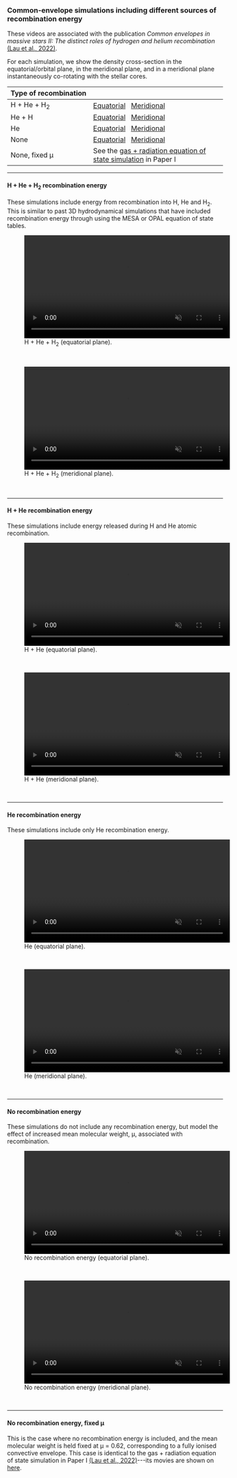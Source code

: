 ### Common-envelope simulations including different sources of recombination energy
These videos are associated with the publication *Common envelopes in massive stars II: The distinct roles of hydrogen and helium recombination* [(Lau et al., 2022)](https://ui.adsabs.harvard.edu/abs/2022arXiv220606411L/abstract).

For each simulation, we show the density cross-section in the equatorial/orbital plane, in the meridional plane, and in a meridional plane instantaneously co-rotating with the stellar cores.

| Type&nbsp;of&nbsp;recombination | |
| ----------- | ----------- |
| H + He + H<sub>2</sub> | <a href="#irec0_xy">Equatorial</a> &nbsp; <a href="#irec0_xz">Meridional</a>
| He + H | <a href="#irec1_xy">Equatorial</a> &nbsp; <a href="#irec1_xz">Meridional</a>
| He | <a href="#irec2_xy">Equatorial</a> &nbsp; <a href="#irec2_xz">Meridional</a>
| None | <a href="#irec3_xy">Equatorial</a> &nbsp; <a href="#irec3_xz">Meridional</a>
| None, fixed &mu; | See the <a href="/RSG_CE#500k_3M_gasrad_surf">gas + radiation equation of state simulation</a> in Paper I

<hr>

#### H + He + H<sub>2</sub> recombination energy
These simulations include energy from recombination into H, He and H<sub>2</sub>. This is similar to past 3D hydrodynamical simulations that have included recombination energy through using the MESA or OPAL equation of state tables. 
 <figure>
      <a id="irec0_xy">
      <video class="center" src="/publication_videos/CE_recombination/irec0_xy.mp4" width="480" controls playsinline muted >Sorry, your browser doesn't support embedded videos</video>
      </a>
      <figcaption>H + He + H<sub>2</sub> (equatorial plane).</figcaption>
 </figure>
 <br>
 <figure>
      <a id="irec0_xz">
      <video class="center" src="/publication_videos/CE_recombination/irec0_xz.mp4" width="480" controls playsinline muted >Sorry, your browser doesn't support embedded videos</video>
      </a>
      <figcaption>H + He + H<sub>2</sub> (meridional plane).</figcaption>
 </figure>
 <br>

<hr> 

#### H + He recombination energy
These simulations include energy released during H and He atomic recombination.
 <figure>
      <a id="irec1_xy">
      <video class="center" src="/publication_videos/CE_recombination/irec1_xy.mp4" width="480" controls playsinline muted >Sorry, your browser doesn't support embedded videos</video>
      </a>
      <figcaption>H + He (equatorial plane).</figcaption>
 </figure>
 <br>
 <figure>
      <a id="irec1_xz">
      <video class="center" src="/publication_videos/CE_recombination/irec1_xz.mp4" width="480" controls playsinline muted >Sorry, your browser doesn't support embedded videos</video>
      </a>
      <figcaption>H + He (meridional plane).</figcaption>
 </figure>
 <br>

<hr>

#### He recombination energy
These simulations include only He recombination energy.
 <figure>
      <a id="irec2_xy">
      <video class="center" src="/publication_videos/CE_recombination/irec2_xy.mp4" width="480" controls playsinline muted >Sorry, your browser doesn't support embedded videos</video>
      </a>
      <figcaption>He (equatorial plane).</figcaption>
 </figure>
 <br>
 <figure>
      <a id="irec2_xz">
      <video class="center" src="/publication_videos/CE_recombination/irec2_xz.mp4" width="480" controls playsinline muted >Sorry, your browser doesn't support embedded videos</video>
      </a>
      <figcaption>He (meridional plane).</figcaption>
 </figure>
 <br>

<hr>

#### No recombination energy
These simulations do not include any recombination energy, but model the effect of increased mean molecular weight, &mu;, associated with recombination.
 <figure>
      <a id="irec1_xy">
      <video class="center" src="/publication_videos/CE_recombination/irec1_xy.mp4" width="480" controls playsinline muted >Sorry, your browser doesn't support embedded videos</video>
      </a>
      <figcaption>No recombination energy (equatorial plane).</figcaption>
 </figure>
 <br>
 <figure>
      <a id="irec1_xz">
      <video class="center" src="/publication_videos/CE_recombination/irec1_xz.mp4" width="480" controls playsinline muted >Sorry, your browser doesn't support embedded videos</video>
      </a>
      <figcaption>No recombination energy (meridional plane).</figcaption>
 </figure>
 <br>

<hr>

#### No recombination energy, fixed &mu;
This is the case where no recombination energy is included, and the mean molecular weight is held fixed at &mu; = 0.62, corresponding to a fully ionised convective envelope. This case is identical to the gas + radiation equation of state simulation in Paper I [(Lau et al., 2022)](https://ui.adsabs.harvard.edu/abs/2021arXiv211100923L/abstract)---its movies are shown on [here](https://themikelau.github.io/RSG_CE#500k_3M_gasrad_surf).